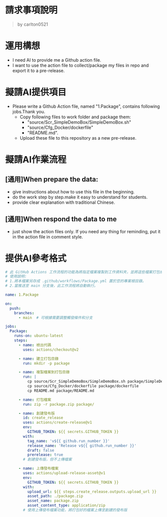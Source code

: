 請求事項說明
========
> by carlton0521

# 運用構想

- I need AI to provide me a Github action file. 
- I want to use the action file to collect/package my files in repo and export it to a pre-release. 

# 擬請AI提供項目

- Please write a Github Action file, named "1.Package", contains following jobs.Thank you.
  * Copy following files to work folder and package them:
    - "source/Scr_SimpleDemoBox/SimpleDemoBox.sh" 
    - "source/Cfg_Docker/dockerfile"
    - "README.md".
  * Upload these file to this repository as a new pre-release.

# 擬請AI作業流程

## [通用]When prepare the data:
- give instructions about how to use this file in the beginning.
- do the work step by step.make it easy to understand for students.
- provide clear explanation with traditional Chinese.

## [通用]When respond the data to me
- just show the action files only. If you need any thing for reminding, put it in the action file in comment style.

# 提供AI參考格式

```yaml
# 此 GitHub Actions 工作流程的功能為將指定檔案複製到工作資料夾，並將這些檔案打包成 ZIP 檔，然後上傳至新的預發佈。
# 使用說明: 
# 1.將本檔案另存成 .github/workflows/Package.yml 置於您的專案根目錄。
# 2.當推送至 main 分支後，此工作流程將自動執行。

name: 1.Package

on:
  push:
    branches:
      - main  # 可根據需要調整觸發條件和分支 

jobs:
  Package:
    runs-on: ubuntu-latest
    steps:
      - name: 檢出代碼
        uses: actions/checkout@v2

      - name: 建立打包目錄
        run: mkdir -p package

      - name: 複製檔案到打包目錄
        run: |
          cp source/Scr_SimpleDemoBox/SimpleDemoBox.sh package/SimpleDemoBox.sh
          cp source/Cfg_Docker/dockerfile package/dockerfile
          cp README.md package/README.md

      - name: 打包檔案
        run: zip -r package.zip package/

      - name: 創建發布版
        id: create_release
        uses: actions/create-release@v1
        env:
          GITHUB_TOKEN: ${{ secrets.GITHUB_TOKEN }}
        with:
          tag_name: 'v${{ github.run_number }}'
          release_name: 'Release v${{ github.run_number }}'
          draft: false
          prerelease: true
        # 創建發布版，但不上傳檔案

      - name: 上傳發布檔案
        uses: actions/upload-release-asset@v1
        env:
          GITHUB_TOKEN: ${{ secrets.GITHUB_TOKEN }}
        with:
          upload_url: ${{ steps.create_release.outputs.upload_url }}
          asset_path: ./package.zip
          asset_name: package.zip
          asset_content_type: application/zip
        # 使用上傳發布檔案功能，將打包好的檔案上傳至創建的發布版
```